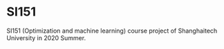 # SI151
SI151 (Optimization and machine learning) course project of Shanghaitech University in 2020 Summer.
